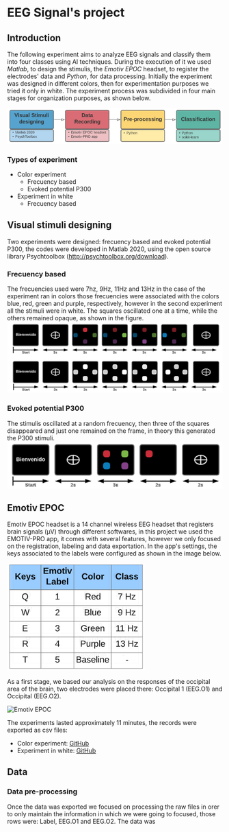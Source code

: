 # EEG Signal's project

## Introduction
The following experiment aims to analyze EEG signals and classify them into four classes using AI techniques. During the execution of it we used *Matlab*, to design the stimulis, the *Emotiv EPOC* headset, to register the electrodes' data and *Python*, for data processing. Initially the experiment was designed in different colors, then for experimentation purposes we tried it only in white. The experiment process was subdivided in four main stages for organization purposes, as shown below.

![Experiment flow diagram](static/flow_diagram.PNG)

### Types of experiment
- Color experiment
  - Frecuency based
  - Evoked potential P300
- Experiment in white
  - Frecuency based
## Visual stimuli designing
Two experiments were designed: frecuency based and evoked potential P300, the codes were developed in Matlab 2020, using the open source library Psychtoolbox (http://psychtoolbox.org/download).
### Frecuency based
The frecuencies used were 7hz, 9Hz, 11Hz and 13Hz in the case of the experiment ran in colors those frecuencies were associated with the colors blue, red, green and purple, respectively, however in the second experiment all the stimuli were in white. The squares oscillated one at a time, while the others remained opaque, as shown in the figure.
![Frecuency based experiment](static/frecuency.png)
### Evoked potential P300
The stimulis oscillated at a random frecuency, then three of the squares disappeared and just one remained on the frame, in theory this generated the P300 stimuli.
![P300 experiment](static/P300.png)

## Emotiv EPOC
Emotiv EPOC headset is a 14 channel wireless EEG headset that registers brain signals (µV) through different softwares, in this project we  used the EMOTIV-PRO app, it comes with several features, however we only focused on the registration, labeling and data exportation. In the app's settings, the keys associated to the labels were configured as shown in the image below.

![P300 experiment](static/labels_EMOTIV.png)

As a first stage, we based our analysis on the responses of the occipital area of the brain, two electrodes were placed there: Occipital 1 (EEG.O1) and Occipital (EEG.O2).

![Emotiv EPOC](https://www.researchgate.net/profile/Luis_Gonzalez-Abril/publication/305370349/figure/download/fig1/AS:385435709788162@1468906442608/Emotiv-EPOC-characteristics-and-sensors-configuration-a-10-20-International-system.png)

The experiments lasted approximately 11 minutes, the records were exported as csv files:
- Color experiment: [GitHub](https://github.com/kaviles22/SenalesEEG/tree/main/Colores/DatosBrutos) 
- Experiment in white: [GitHub](https://github.com/kaviles22/SenalesEEG/tree/main/Blanco/DatosBrutos)
## Data
### Data pre-processing 
Once the data was exported we focused on processing the raw files in orer to only maintain the information in which we were going to focused, those rows were: Label, EEG.O1 and EEG.O2. The data was 


